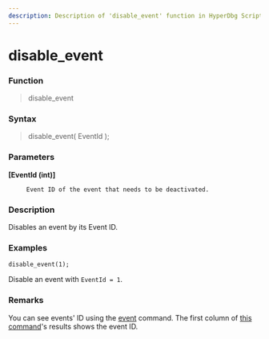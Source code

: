 ```yaml
---
description: Description of 'disable_event' function in HyperDbg Scripts
---
```


# disable\_event

### Function

> disable\_event

### Syntax

> disable\_event\( EventId \);

### Parameters

**\[EventId \(int\)\]**

         Event ID of the event that needs to be deactivated.

### Description

Disables an event by its Event ID.

### Examples

`disable_event(1);`

Disable an event with `EventId = 1`.

### **Remarks**

You can see events' ID using the [event](https://docs.hyperdbg.com/commands/debugging-commands/events) command. The first column of [this command](https://docs.hyperdbg.com/commands/debugging-commands/events)'s results shows the event ID.

